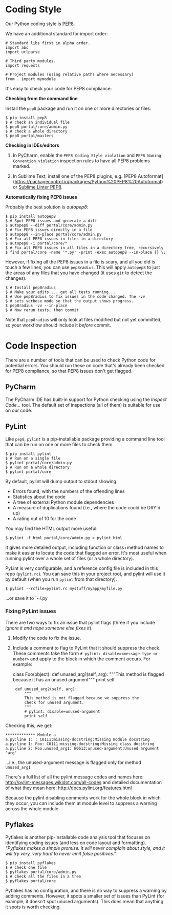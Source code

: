 # Coding Style

Our Python coding style is [PEP8](http://www.python.org/dev/peps/pep-0008/).

We have an additional standard for import order:

    # Standard libs first in alpha order.
    import abc
    import urlparse

    # Third party modules.
    import requests

    # Project modules (using relative paths where necessary)
    from . import mymodule

It's easy to check your code for PEP8 compliance:

**Checking from the command line**

Install the `pep8` package and run it on one or more directories or files:

    $ pip install pep8
    $ # check an individual file
    $ pep8 portal/core/admin.py 
    $ # check a whole directory
    $ pep8 portal/mailers

**Checking in IDEs/editors**

1. In PyCharm, enable the `PEP8 Coding Style violation` and `PEP8 Naming
Convention violation` inspection rules to have all PEP8 problems marked.

2. In Sublime Text, install one of the PEP8 plugins, e.g. [PEP8 Autoformat]
(https://packagecontrol.io/packages/Python%20PEP8%20Autoformat) or [Sublime
Linter PEP8](https://packagecontrol.io/packages/SublimeLinter-pep8).

**Automatically fixing PEP8 issues**

Probably the best solution is *autopep8*:

    $ pip install autopep8
    $ # Spot PEP8 issues and generate a diff
    $ autopep8 --diff portal/core/admin.py
    $ # Fix PEP8 issues directly in a file
    $ autopep8 --in-place portal/core/admin.py
    $ # Fix all PEP8 issues in files in a directory
    $ autopep8 -i portal/core/*
    $ # Fix all PEP8 issues in all files in a directory tree, recursively
    $ find portal/core -name '*.py' -print -exec autopep8 --in-place {} \;
    
However, if fixing all the PEP8 issues in a file is scary, and all you did is
touch a few lines, you can use `pep8radius`. This will apply `autopep8` to
just the areas of any files that you have changed (it uses `git` to detect
the changes).

    $ # Install pep8radius
    $ # Make your edits.... get all tests running...
    $ # Use pep8radius to fix issues in the code changed. The -vv
    $ # sets verbose mode so that the output shows progress.
    $ pep8radius -vv --in-place
    $ # Now rerun tests, then commit
    
Note that `pep8radius` will only look at files modified but not yet committed,
so your workflow should include it *before* commit.


# Code Inspection

There are a number of tools that can be used to check Python code for
potential errors. You should run these on code that's already been checked
for PEP8 compliance, so that PEP8 issues don't get flagged.

## PyCharm

The PyCharm IDE has built-in support for Python checking using the
*Inspect Code...* tool. The default set of inspections (all of them)
is suitable for use on our code.

## PyLint

Like `pep8`, `pylint` is a pip-installable package providing a command
line tool that can be run on one or more files to check them.

    $ pip install pylint
    $ # Run on a single file
    $ pylint portal/core/admin.py
    $ # Run on a whole directory
    $ pylint portal/core
    
By default, pylint will dump output to stdout showing:

* Errors found, with the numbers of the offending lines
* Statistics about the code 
* A tree of external Python module dependencies
* A measure of duplications found (i.e., where the code could
be DRY'd up)
* A rating out of 10 for the code

You may find the HTML output more useful:

    $ pylint -f html portal/core/admin.py > pylint.html
    
It gives more detailed output, including function or class+method names
to make it easier to locate the code that flagged an error. It's most useful
when running pylint over a whole set of files (or a whole directory).

PyLint is very configurable, and a reference config file is included in
this repo (`pylint.rc`). You can save this in your project root, and pylint
will use it by default (when you run `pylint` from that directory).

    $ pylint --rcfile=pylint.rc mystuff/myapp/myfile.py
    
...or save it to `~/.py

### Fixing PyLint issues

There are two ways to fix an issue that pylint flags (three if you include *ignore
it and hope someone else fixes it*).

1. Modify the code to fix the issue.
2. Include a comment to flag to PyLint that it should suppress the check. These
comments take the form `# pylint: disable=<message-type-or-number>` and apply
to the block in which the comment occurs. For example:

    class Foo(object):
        def unused_arg1(self, arg):
            """This method is flagged because it has an unused argument"""
            print self
            
        def unused_arg2(self, arg):
            """
            This method is not flagged because we suppress the 
            check for unused argument.
            """
            # pylint: disable=unused-argument
            print self

Checking this, we get:

    ************* Module a
    a.py:line 1: : C0111:missing-docstring:Missing module docstring
    a.py:line 1: Foo: C0111:missing-docstring:Missing class docstring
    a.py:line 2: Foo.unused_arg1: W0613:unused-argument:Unused argument 'arg'

...i.e., the unused-argument message is flagged only for method `unused_arg1`  

There's a full list of all the pylint message codes and names here: http://pylint-messages.wikidot.com/all-codes
and detailed documentation of what they mean here: http://docs.pylint.org/features.html
 
Because the pylint disabling comments work for the whole block in which they
occur, you can include them at module level to suppress a warning across the
whole module. 

## Pyflakes

Pyflakes is another pip-installable code analysis tool that focuses on
identifying coding issues (and less on code layout and formatting). _"Pyflakes
makes a simple promise: it will never complain about style, and it will try
very, very hard to never emit false positives."_

    $ pip install pyflakes
    $ # Check one file
    $ pyflakes portal/core/admin.py
    $ # Check all the files in a tree
    $ pyflakes portal/core

Pyflakes has no configuration, and there is no way to suppress a warning
by adding comments. However, it spots a smaller set of issues than PyLint
(for example, it doesn't spot unused arguments). This does mean that anything
it spots is worth checking.
